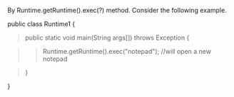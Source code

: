 By Runtime.getRuntime().exec(?) method. Consider the following example.

public class Runtime1 {

>public static void main(String args\[\]) throws Exception {

>>Runtime.getRuntime().exec(\"notepad\"); //will open a new notepad

>}

}